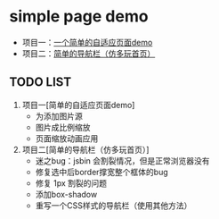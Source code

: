 # simple page demo
- 项目一：[一个简单的自适应页面demo](https://xiongamao.github.io/a-easy-web-demo1/index.html)
- 项目二：[简单的导航栏（仿多玩首页）](https://xiongamao.github.io/a-easy-web-demo1/nav-demo/site_navigation.html)


## TODO LIST
1. 项目一[简单的自适应页面demo]
    - 为<img>添加图片源
    - 图片成比例缩放
    - 页面缩放动画应用
2. 项目二[简单的导航栏（仿多玩首页）]
    - 迷之bug：jsbin 会割裂情况，但是正常浏览器没有
    - 修复选中后border撑宽整个框体的bug
    - 修复 1px 割裂的问题
    - 添加box-shadow
    - 重写一个CSS样式的导航栏（使用其他方法）
    